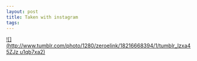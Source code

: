 ```yaml
--- 
layout: post
title: Taken with instagram
tags: 
---
```

[![](http://www.tumblr.com/photo/1280/zeroelink/18216668394/1/tumblr_lzxa45ZJz
u1qb7xa2)](http://instagr.am/p/HaH_QZOcPo/)

